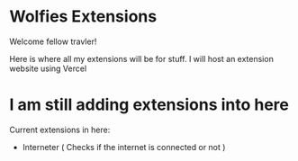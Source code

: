 # Wolfies Extensions

Welcome fellow travler!

Here is where all my extensions will be for stuff. I will host an extension website using Vercel

# I am still adding extensions into here

Current extensions in here:

- Interneter
  ( Checks if the internet is connected or not )
